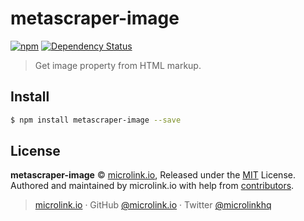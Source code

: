 # metascraper-image

[![npm](https://img.shields.io/npm/v/metascraper-image.svg?style=flat-square)](https://www.npmjs.com/package/metascraper-image)
[![Dependency Status](https://david-dm.org/microlinkhq/metascraper.svg?path=packages/metascraper-image&style=flat-square)](https://david-dm.org/microlinkhq/metascraper?path=packages/metascraper-image)

> Get image property from HTML markup.

## Install

```bash
$ npm install metascraper-image --save
```

## License

**metascraper-image** © [microlink.io](https://microlink.io), Released under the [MIT](https://github.com/microlinkhq/metascraper-image/blob/master/LICENSE.md) License.<br>
Authored and maintained by microlink.io with help from [contributors](https://github.com/microlinkhq/metascraper-image/contributors).

> [microlink.io](https://microlink.io) · GitHub [@microlink.io](https://github.com/microlinkhq) · Twitter [@microlinkhq](https://twitter.com/microlinkhq)
